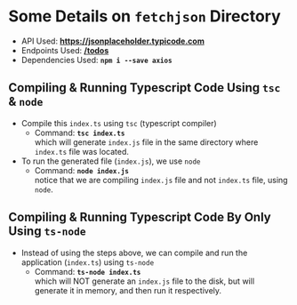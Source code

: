 # Some Details on `fetchjson` Directory

- API Used: **<https://jsonplaceholder.typicode.com>**
- Endpoints Used: **[/todos](https://jsonplaceholder.typicode.com/todos)**
- Dependencies Used: **`npm i --save axios`**

## Compiling & Running Typescript Code Using `tsc` & `node`

- Compile this `index.ts` using `tsc` (typescript compiler)
  - Command: **`tsc index.ts`** <br>
    which will generate `index.js` file in the same directory where `index.ts` file was located.
- To run the generated file (`index.js`), we use `node`
  - Command: **`node index.js`** <br>
    notice that we are compiling `index.js` file and not `index.ts` file, using `node`.

## Compiling & Running Typescript Code By Only Using `ts-node`

- Instead of using the steps above, we can compile and run the application (`index.ts`) using `ts-node`
  - Command: **`ts-node index.ts`** <br>
    which will NOT generate an `index.js` file to the disk, but will generate it in memory, and then run it respectively.

